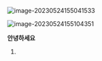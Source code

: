 ![image-20230524155041533](D:\03.MARKDOWN\image-20230524155041533.png)

![image-20230524155104351](D:\03.MARKDOWN\image-20230524155104351.png)

**안녕하세요**

1. 